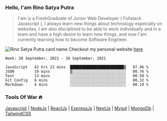 ### Hello, I'am Rino Satya Putra


> I'am is a FreshGraduate of Junior Web Developer ( Fullstack Javascript ), I always learn new things about technology especially on websites, I am also disciplined to be able to work individually and in a team and have a high desire to learn new things. and now I'am currently learning how to become Software Engineer.

![Rino Satya Putra card name](https://cardivo.vercel.app/api?name=Rino%20Satya%20Putra&description=WebDev%20as%20Fullstack%20Javascript%F0%9F%91%8B&image=https://avatars.githubusercontent.com/riyaraa?v=4&backgroundColor=%23293B5F&fontColor=%23ddd&iconColor=%23fff&instagram=rinoosp&linkedin=Rino%20Satya%20Putra&github=riyaraa&colorPattern=%23eaeaea&opacity=0.3)
Checkout my personal website <a href="https://rinosatyaputra.vercel.app">here</a>

<!--START_SECTION:waka-->
```text
Week: 20 September, 2021 - 26 September, 2021

JavaScript   42 hrs 23 mins  ████████████████████████▒   97.96 % 
JSON         19 mins         ▒░░░░░░░░░░░░░░░░░░░░░░░░   00.76 % 
Text         13 mins         ░░░░░░░░░░░░░░░░░░░░░░░░░   00.50 % 
Git Config   8 mins          ░░░░░░░░░░░░░░░░░░░░░░░░░   00.32 % 
Markdown     4 mins          ░░░░░░░░░░░░░░░░░░░░░░░░░   00.19 % 
```
<!--END_SECTION:waka-->

### Tools Of War :fire:
<a href="https://developer.mozilla.org/en-US/docs/Web/JavaScript?retiredLocale=id">Javascript</a> | <a href="https://nodejs.org/en/">NodeJs</a> | <a href="https://reactjs.org/">ReactJs</a> | <a href="https://expressjs.com/">ExpressJs</a> | <a href="https://nextjs.org/">NextJs</a> | <a href="https://www.mysql.com/">Mysql</a> | <a href="https://www.mongodb.com/">MongoDb</a> | <a href="https://tailwindcss.com">TailwindCSS</a> 
